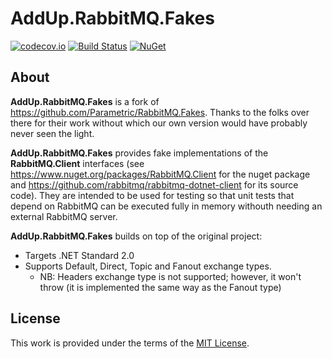 # AddUp.RabbitMQ.Fakes

[![codecov.io](https://codecov.io/github/AddUpSolutions/AddUp.RabbitMQ.Fakes/coverage.svg?branch=master)](https://codecov.io/github/AddUpSolutions/AddUp.RabbitMQ.Fakes?branch=master)
[![Build Status](https://dev.azure.com/addupsolutions/AddUp.RabbitMQ.Fakes/_apis/build/status/addupsolutions.AddUp.RabbitMQ.Fakes?branchName=master)](https://dev.azure.com/addupsolutions/AddUp.RabbitMQ.Fakes/_build/latest?definitionId=3&branchName=master)
[![NuGet](https://img.shields.io/nuget/v/AddUp.RabbitMQ.Fakes.svg)](https://www.nuget.org/packages/AddUp.RabbitMQ.Fakes/)

## About

**AddUp.RabbitMQ.Fakes** is a fork of <https://github.com/Parametric/RabbitMQ.Fakes>. Thanks to the folks over there for their work without which our own version would have probably never seen the light.

**AddUp.RabbitMQ.Fakes** provides fake implementations of the **RabbitMQ.Client** interfaces (see <https://www.nuget.org/packages/RabbitMQ.Client> for the nuget package and <https://github.com/rabbitmq/rabbitmq-dotnet-client> for its source code). They are intended to be used for testing so that unit tests that depend on RabbitMQ can be executed fully in memory withouth needing an external RabbitMQ server.

**AddUp.RabbitMQ.Fakes** builds on top of the original project:

* Targets .NET Standard 2.0
* Supports Default, Direct, Topic and Fanout exchange types.
  * NB: Headers exchange type is not supported; however, it won't throw (it is implemented the same way as the Fanout type)

## License

This work is provided under the terms of the [MIT License](LICENSE).
